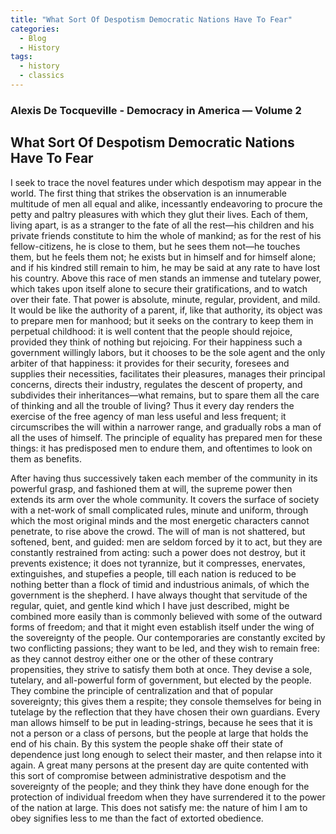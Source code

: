 ```yaml
---
title: "What Sort Of Despotism Democratic Nations Have To Fear"
categories:
  - Blog
  - History
tags:
  - history
  - classics
--- 
```


### Alexis De Tocqueville - Democracy in America — Volume 2

## What Sort Of Despotism Democratic Nations Have To Fear

I seek to trace the novel features under which despotism may appear in the world. The first thing that strikes the observation is an innumerable multitude of men all equal and alike, incessantly endeavoring to procure the petty and paltry pleasures with which they glut their lives. Each of them, living apart, is as a stranger to the fate of all the rest—his children and his private friends constitute to him the whole of mankind; as for the rest of his fellow-citizens, he is close to them, but he sees them not—he touches them, but he feels them not; he exists but in himself and for himself alone; and if his kindred still remain to him, he may be said at any rate to have lost his country. Above this race of men stands an immense and tutelary power, which takes upon itself alone to secure their gratifications, and to watch over their fate. That power is absolute, minute, regular, provident, and mild. It would be like the authority of a parent, if, like that authority, its object was to prepare men for manhood; but it seeks on the contrary to keep them in perpetual childhood: it is well content that the people should rejoice, provided they think of nothing but rejoicing. For their happiness such a government willingly labors, but it chooses to be the sole agent and the only arbiter of that happiness: it provides for their security, foresees and supplies their necessities, facilitates their pleasures, manages their principal concerns, directs their industry, regulates the descent of property, and subdivides their inheritances—what remains, but to spare them all the care of thinking and all the trouble of living? Thus it every day renders the exercise of the free agency of man less useful and less frequent; it circumscribes the will within a narrower range, and gradually robs a man of all the uses of himself. The principle of equality has prepared men for these things: it has predisposed men to endure them, and oftentimes to look on them as benefits.

After having thus successively taken each member of the community in its powerful grasp, and fashioned them at will, the supreme power then extends its arm over the whole community. It covers the surface of society with a net-work of small complicated rules, minute and uniform, through which the most original minds and the most energetic characters cannot penetrate, to rise above the crowd. The will of man is not shattered, but softened, bent, and guided: men are seldom forced by it to act, but they are constantly restrained from acting: such a power does not destroy, but it prevents existence; it does not tyrannize, but it compresses, enervates, extinguishes, and stupefies a people, till each nation is reduced to be nothing better than a flock of timid and industrious animals, of which the government is the shepherd. I have always thought that servitude of the regular, quiet, and gentle kind which I have just described, might be combined more easily than is commonly believed with some of the outward forms of freedom; and that it might even establish itself under the wing of the sovereignty of the people. Our contemporaries are constantly excited by two conflicting passions; they want to be led, and they wish to remain free: as they cannot destroy either one or the other of these contrary propensities, they strive to satisfy them both at once. They devise a sole, tutelary, and all-powerful form of government, but elected by the people. They combine the principle of centralization and that of popular sovereignty; this gives them a respite; they console themselves for being in tutelage by the reflection that they have chosen their own guardians. Every man allows himself to be put in leading-strings, because he sees that it is not a person or a class of persons, but the people at large that holds the end of his chain. By this system the people shake off their state of dependence just long enough to select their master, and then relapse into it again. A great many persons at the present day are quite contented with this sort of compromise between administrative despotism and the sovereignty of the people; and they think they have done enough for the protection of individual freedom when they have surrendered it to the power of the nation at large. This does not satisfy me: the nature of him I am to obey signifies less to me than the fact of extorted obedience.